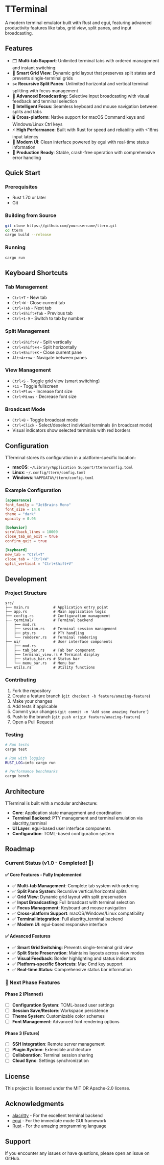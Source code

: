 # TTerminal

A modern terminal emulator built with Rust and egui, featuring advanced productivity features like tabs, grid view, split panes, and input broadcasting.

## Features

- 🗂️ **Multi-tab Support**: Unlimited terminal tabs with ordered management and instant switching
- 🔳 **Smart Grid View**: Dynamic grid layout that preserves split states and prevents single-terminal grids
- ✂️ **Recursive Split Panes**: Unlimited horizontal and vertical terminal splitting with focus management
- 📢 **Advanced Broadcasting**: Selective input broadcasting with visual feedback and terminal selection
- 🎯 **Intelligent Focus**: Seamless keyboard and mouse navigation between splits and tabs
- 🖥️ **Cross-platform**: Native support for macOS Command keys and Windows/Linux Ctrl keys
- ⚡ **High Performance**: Built with Rust for speed and reliability with <16ms input latency
- 🎨 **Modern UI**: Clean interface powered by egui with real-time status information
- 🔧 **Production Ready**: Stable, crash-free operation with comprehensive error handling

## Quick Start

### Prerequisites

- Rust 1.70 or later
- Git

### Building from Source

```bash
git clone https://github.com/yourusername/tterm.git
cd tterm
cargo build --release
```

### Running

```bash
cargo run
```

## Keyboard Shortcuts

### Tab Management

- `Ctrl+T` - New tab
- `Ctrl+W` - Close current tab
- `Ctrl+Tab` - Next tab
- `Ctrl+Shift+Tab` - Previous tab
- `Ctrl+1-9` - Switch to tab by number

### Split Management

- `Ctrl+Shift+V` - Split vertically
- `Ctrl+Shift+H` - Split horizontally
- `Ctrl+Shift+X` - Close current pane
- `Alt+Arrow` - Navigate between panes

### View Management

- `Ctrl+S` - Toggle grid view (smart switching)
- `F11` - Toggle fullscreen
- `Ctrl+Plus` - Increase font size
- `Ctrl+Minus` - Decrease font size

### Broadcast Mode

- `Ctrl+B` - Toggle broadcast mode
- `Ctrl+Click` - Select/deselect individual terminals (in broadcast mode)
- Visual indicators show selected terminals with red borders

## Configuration

TTerminal stores its configuration in a platform-specific location:

- **macOS**: `~/Library/Application Support/tterm/config.toml`
- **Linux**: `~/.config/tterm/config.toml`
- **Windows**: `%APPDATA%/tterm/config.toml`

### Example Configuration

```toml
[appearance]
font_family = "JetBrains Mono"
font_size = 14.0
theme = "dark"
opacity = 0.95

[behavior]
scrollback_lines = 10000
close_tab_on_exit = true
confirm_quit = true

[keyboard]
new_tab = "Ctrl+T"
close_tab = "Ctrl+W"
split_vertical = "Ctrl+Shift+V"
```

## Development

### Project Structure

```
src/
├── main.rs           # Application entry point
├── app.rs            # Main application logic
├── config.rs         # Configuration management
├── terminal/         # Terminal backend
│   ├── mod.rs
│   ├── session.rs    # Terminal session management
│   ├── pty.rs        # PTY handling
│   └── renderer.rs   # Terminal rendering
├── ui/               # User interface components
│   ├── mod.rs
│   ├── tab_bar.rs    # Tab bar component
│   ├── terminal_view.rs # Terminal display
│   ├── status_bar.rs # Status bar
│   └── menu_bar.rs   # Menu bar
└── utils.rs          # Utility functions
```

### Contributing

1. Fork the repository
2. Create a feature branch (`git checkout -b feature/amazing-feature`)
3. Make your changes
4. Add tests if applicable
5. Commit your changes (`git commit -m 'Add some amazing feature'`)
6. Push to the branch (`git push origin feature/amazing-feature`)
7. Open a Pull Request

### Testing

```bash
# Run tests
cargo test

# Run with logging
RUST_LOG=info cargo run

# Performance benchmarks
cargo bench
```

## Architecture

TTerminal is built with a modular architecture:

- **Core**: Application state management and coordination
- **Terminal Backend**: PTY management and terminal emulation via alacritty_terminal
- **UI Layer**: egui-based user interface components
- **Configuration**: TOML-based configuration system

## Roadmap

### Current Status (v1.0 - Completed! 🎉)

#### ✅ Core Features - Fully Implemented
- ✅ **Multi-tab Management**: Complete tab system with ordering
- ✅ **Split Pane System**: Recursive vertical/horizontal splits
- ✅ **Grid View**: Dynamic grid layout with split preservation
- ✅ **Input Broadcasting**: Full broadcast with terminal selection
- ✅ **Focus Management**: Keyboard and mouse navigation
- ✅ **Cross-platform Support**: macOS/Windows/Linux compatibility
- ✅ **Terminal Integration**: Full alacritty_terminal backend
- ✅ **Modern UI**: egui-based responsive interface

#### ✅ Advanced Features
- ✅ **Smart Grid Switching**: Prevents single-terminal grid view
- ✅ **Split State Preservation**: Maintains layouts across view modes
- ✅ **Visual Feedback**: Border highlighting and status indicators
- ✅ **Platform-specific Shortcuts**: Mac Cmd key support
- ✅ **Real-time Status**: Comprehensive status bar information

### 🚀 Next Phase Features

#### Phase 2 (Planned)
- [ ] **Configuration System**: TOML-based user settings
- [ ] **Session Save/Restore**: Workspace persistence
- [ ] **Theme System**: Customizable color schemes
- [ ] **Font Management**: Advanced font rendering options

#### Phase 3 (Future)
- [ ] **SSH Integration**: Remote server management
- [ ] **Plugin System**: Extensible architecture
- [ ] **Collaboration**: Terminal session sharing
- [ ] **Cloud Sync**: Settings synchronization

## License

This project is licensed under the MIT OR Apache-2.0 license.

## Acknowledgments

- [alacritty](https://github.com/alacritty/alacritty) - For the excellent terminal backend
- [egui](https://github.com/emilk/egui) - For the immediate mode GUI framework
- [Rust](https://rust-lang.org/) - For the amazing programming language

## Support

If you encounter any issues or have questions, please open an issue on GitHub.
